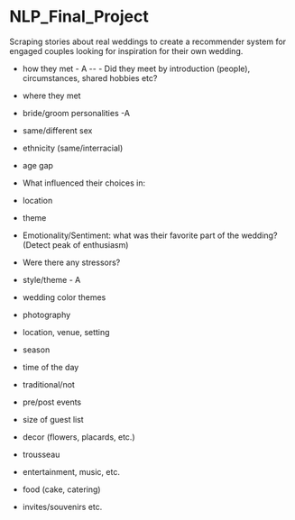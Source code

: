 NLP_Final_Project
=================

Scraping stories about real weddings to create a recommender system for engaged couples looking for inspiration for their own wedding.

- how they met - A
-- - Did they meet by introduction (people), circumstances, shared hobbies etc? 
- where they met
- bride/groom personalities -A
- same/different sex
- ethnicity (same/interracial)
- age gap
- What influenced their choices in:
-   location
-   theme
-   Emotionality/Sentiment: what was their favorite part of the wedding? (Detect peak of enthusiasm)
-   Were there any stressors?


- style/theme - A
- wedding color themes
- photography
- location, venue, setting
- season
- time of the day
- traditional/not
- pre/post events
- size of guest list
- decor (flowers, placards, etc.)
- trousseau
- entertainment, music, etc.
- food (cake, catering)
- invites/souvenirs etc. 
